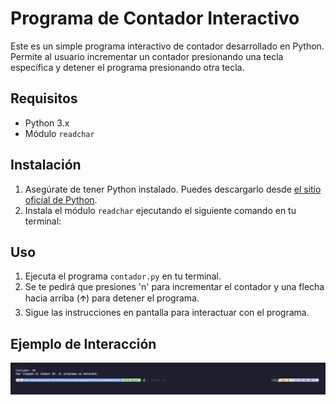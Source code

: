 # Programa de Contador Interactivo

Este es un simple programa interactivo de contador desarrollado en Python. Permite al usuario incrementar un contador presionando una tecla específica y detener el programa presionando otra tecla.

## Requisitos

- Python 3.x
- Módulo `readchar`

## Instalación

1. Asegúrate de tener Python instalado. Puedes descargarlo desde [el sitio oficial de Python](https://www.python.org/downloads/).
2. Instala el módulo `readchar` ejecutando el siguiente comando en tu terminal:


## Uso

1. Ejecuta el programa `contador.py` en tu terminal.
2. Se te pedirá que presiones 'n' para incrementar el contador y una flecha hacia arriba (🡩) para detener el programa.
3. Sigue las instrucciones en pantalla para interactuar con el programa.

## Ejemplo de Interacción

![Ejemplo](img/pIntegradorPart3.png)


